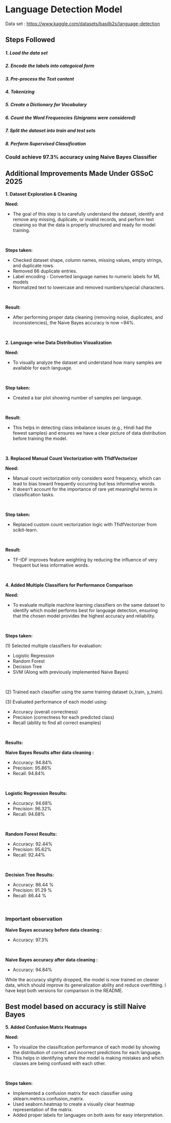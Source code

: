 # Language Detection Model

Data set : https://www.kaggle.com/datasets/basilb2s/language-detection

## Steps Followed
##### 1. Load the data set
##### 2. Encode the labels into categoical form
##### 3. Pre-process the Text content
##### 4. Tokenizing
##### 5. Create a Dictionary for Vocabulary
##### 6. Count the Word Frequencies (Unigrams were considered)
##### 7. Split the dataset into train and test sets
##### 8. Perform Supervised Classification 

### Could achieve 97.3% accuracy using Naive Bayes Classifier 


## Additional Improvements Made Under GSSoC 2025

**1. Dataset Exploration & Cleaning**

**Need:**
- The goal of this step is to carefully understand the dataset, identify and remove any missing, duplicate, or invalid records, and perform text cleaning so that the data is properly structured and ready for model training.
<br>

**Steps taken:**
- Checked dataset shape, column names, missing values, empty strings, and duplicate rows.
- Removed 66 duplicate entries.
- Label encoding - Converted language names to numeric labels for ML models
- Normalized text to lowercase and removed numbers/special characters.
<br>

**Result:** 
- After performing proper data cleaning (removing noise, duplicates, and inconsistencies), the Naive Bayes accuracy is now ~94%.
<br>

**2. Language-wise Data Distribution Visualization**

**Need:** 
- To visually analyze the dataset and understand how many samples are available for each language.
<br> 

**Step taken:**
- Created a bar plot showing number of samples per language.
<br>

**Result:** 
- This helps in detecting class imbalance issues (e.g., Hindi had the fewest samples) and ensures we have a clear picture of data distribution before training the model.
<br>

**3. Replaced Manual Count Vectorization with TfidfVectorizer**

**Need:**
- Manual count vectorization only considers word frequency, which can lead to bias toward frequently occurring but less informative words. 
- It doesn’t account for the importance of rare yet meaningful terms in classification tasks.
<br>

**Step taken:**
- Replaced custom count vectorization logic with TfidfVectorizer from scikit-learn.
<br>

**Result:** 
- TF-IDF improves feature weighting by reducing the influence of very frequent but less informative words.
<br>

**4. Added Multiple Classifiers for Performance Comparison**

**Need:**
- To evaluate multiple machine learning classifiers on the same dataset to identify which model performs best for language detection, ensuring that the chosen model provides the highest accuracy and reliability.
<br>

**Steps taken:**

(1) Selected multiple classifiers for evaluation:
- Logistic Regression
- Random Forest
- Decision Tree
- SVM
(Along with previously implemented Naive Bayes)
<br>

(2) Trained each classifier using the same training dataset (x_train, y_train).
<br>

(3) Evaluated performance of each model using:
- Accuracy (overall correctness)
- Precision (correctness for each predicted class)
- Recall (ability to find all correct examples)
<br>

**Results:** 

**Naive Bayes Results after data cleaning :**
- Accuracy: 94.84%
- Precision: 95.86%
- Recall: 94.84%
<br>

**Logistic Regression Results:**
- Accuracy: 94.68%
- Precision: 96.32%
- Recall: 94.68%
<br>

**Random Forest Results:**
- Accuracy: 92.44%
- Precision: 95.62%
- Recall: 92.44%
<br>

**Decision Tree Results:**
- Accuracy: 86.44 %
- Precision: 91.29 %
- Recall: 86.44 %
<br>

### Important observation 

**Naive Bayes accuracy before data cleaning :**
- Accuracy: 97.3%
<br>

**Naive Bayes accuracy after data cleaning :**
- Accuracy: 94.84%

While the accuracy slightly dropped, the model is now trained on cleaner data, which should improve its generalization ability and reduce overfitting. 
I have kept both versions for comparison in the README.

## Best model based on accuracy is still Naive Bayes

**5. Added Confusion Matrix Heatmaps**

**Need:**
- To visualize the classification performance of each model by showing the distribution of correct and incorrect predictions for each language. 
- This helps in identifying where the model is making mistakes and which classes are being confused with each other.
<br>

**Steps taken:**
- Implemented a confusion matrix for each classifier using sklearn.metrics.confusion_matrix.
- Used seaborn.heatmap to create a visually clear heatmap representation of the matrix.
- Added proper labels for languages on both axes for easy interpretation.
<br>
